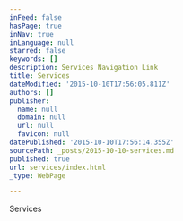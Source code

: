 ```yaml
---
inFeed: false
hasPage: true
inNav: true
inLanguage: null
starred: false
keywords: []
description: Services Navigation Link
title: Services
dateModified: '2015-10-10T17:56:05.811Z'
authors: []
publisher:
  name: null
  domain: null
  url: null
  favicon: null
datePublished: '2015-10-10T17:56:14.355Z'
sourcePath: _posts/2015-10-10-services.md
published: true
url: services/index.html
_type: WebPage

---
```

Services